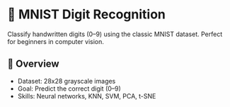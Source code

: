 
# 🧠 MNIST Digit Recognition

Classify handwritten digits (0–9) using the classic MNIST dataset. Perfect for beginners in computer vision.

## 📌 Overview

- Dataset: 28x28 grayscale images
- Goal: Predict the correct digit (0–9)
- Skills: Neural networks, KNN, SVM, PCA, t-SNE

